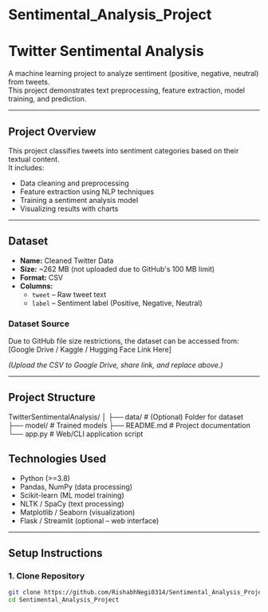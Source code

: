# Sentimental_Analysis_Project

# Twitter Sentimental Analysis

A machine learning project to analyze sentiment (positive, negative, neutral) from tweets.  
This project demonstrates text preprocessing, feature extraction, model training, and prediction.

---

## **Project Overview**
This project classifies tweets into sentiment categories based on their textual content.  
It includes:
- Data cleaning and preprocessing
- Feature extraction using NLP techniques
- Training a sentiment analysis model
- Visualizing results with charts

---

## **Dataset**
- **Name:** Cleaned Twitter Data  
- **Size:** ~262 MB (not uploaded due to GitHub's 100 MB limit)  
- **Format:** CSV  
- **Columns:**  
  - `tweet` – Raw tweet text  
  - `label` – Sentiment label (Positive, Negative, Neutral)  

### **Dataset Source**
Due to GitHub file size restrictions, the dataset can be accessed from:  
[Google Drive / Kaggle / Hugging Face Link Here]

*(Upload the CSV to Google Drive, share link, and replace above.)*

---

## **Project Structure**
TwitterSentimentalAnalysis/
│
├── data/ # (Optional) Folder for dataset
├── model/ # Trained models
├── README.md # Project documentation
└── app.py # Web/CLI application script

## **Technologies Used**
- Python (>=3.8)
- Pandas, NumPy (data processing)
- Scikit-learn (ML model training)
- NLTK / SpaCy (text processing)
- Matplotlib / Seaborn (visualization)
- Flask / Streamlit (optional – web interface)

---

## **Setup Instructions**

### **1. Clone Repository**
```bash
git clone https://github.com/RishabhNegi0314/Sentimental_Analysis_Project.git
cd Sentimental_Analysis_Project
